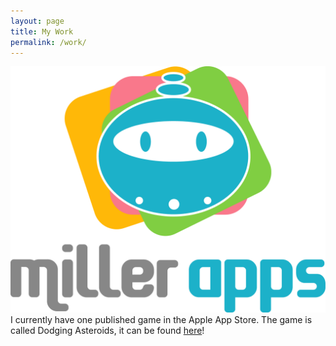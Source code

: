 ```yaml
---
layout: page
title: My Work
permalink: /work/
---
```


![Miller Apps Logo](/assets/miller_apps.png) I currently have one published game in the Apple App Store. The game is called Dodging Asteroids, it can be found [here](https://itunes.apple.com/us/app/dodging-asteriods/id969815744?mt=8)!